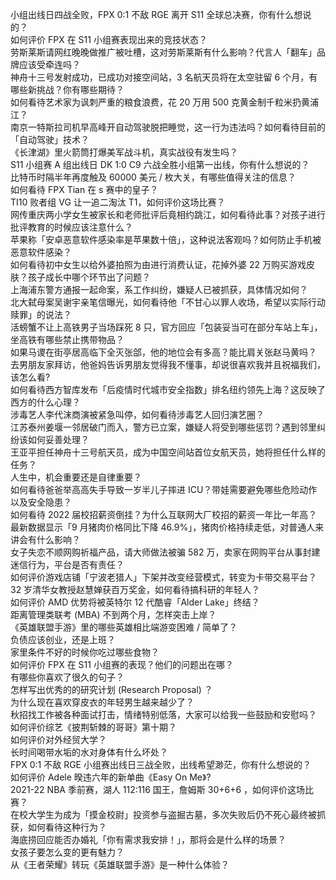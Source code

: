 小组出线日四战全败，FPX 0:1 不敌 RGE 离开 S11 全球总决赛，你有什么想说的？  
如何评价 FPX 在 S11 小组赛表现出来的竞技状态？  
劳斯莱斯请网红晚晚做推广被吐槽，这对劳斯莱斯有什么影响？代言人「翻车」品牌应该受牵连吗？  
神舟十三号发射成功，已成功对接空间站，3 名航天员将在太空驻留 6 个月，有哪些新挑战？你有哪些期待？  
如何看待艺术家为讽刺严重的粮食浪费，花 20 万用 500 克黄金制千粒米扔黄浦江？  
南京一特斯拉司机早高峰开自动驾驶脱把睡觉，这一行为违法吗？如何看待目前的「自动驾驶」技术？  
《长津湖》里火箭筒打爆美军战斗机，真实战役有发生吗？  
S11 小组赛 A 组出线日 DK 1:0 C9 六战全胜小组第一出线，你有什么想说的？  
比特币时隔半年再度触及 60000 美元 / 枚大关，有哪些值得关注的信息？  
如何看待 FPX Tian 在 s 赛中的皇子？  
TI10 败者组 VG 让一追二淘汰 T1，如何评价这场比赛？  
网传重庆两小学女生被家长和老师批评后竟相约跳江，如何看待此事？对孩子进行批评教育的时候应该注意什么？  
苹果称「安卓恶意软件感染率是苹果数十倍」，这种说法客观吗？如何防止手机被恶意软件感染？  
如何看待初中女生以给外婆拍照为由进行消费认证，花掉外婆 22 万购买游戏皮肤？孩子成长中哪个环节出了问题？  
上海浦东警方通报一起命案，系工作纠纷，嫌疑人已被抓获，具体情况如何？  
北大弑母案吴谢宇亲笔信曝光，如何看待他「不甘心以罪人收场，希望以实际行动赎罪」的说法？  
活螃蟹不让上高铁男子当场踩死 8 只，官方回应「包装妥当可在部分车站上车」，坐高铁有哪些禁止携带物品？  
如果马谡在街亭居高临下全灭张郃，他的地位会有多高？能比肩关张赵马黄吗？  
去男朋友家拜访，他爸妈告诉男朋友觉得我不懂事，却说很喜欢我并且祝福我们，该怎么看?  
如何看待西方智库发布「后疫情时代城市安全指数」排名纽约领先上海？这反映了西方的什么心理？  
涉毒艺人李代沫商演被紧急叫停，如何看待涉毒艺人回归演艺圈？  
江苏泰州姜堰一邻居破门而入，警方已立案，嫌疑人将受到哪些惩罚？遇到邻里纠纷该如何妥善处理？  
王亚平担任神舟十三号航天员，成为中国空间站首位女航天员，她将担任什么样的任务？  
人生中，机会重要还是自律重要？  
如何看待爸爸举高高失手导致一岁半儿子摔进 ICU？带娃需要避免哪些危险动作以及安全隐患？  
如何看待 2022 届校招薪资倒挂？为什么互联网大厂校招的薪资一年比一年高？  
最新数据显示「9 月猪肉价格同比下降 46.9%」，猪肉价格持续走低，对普通人来讲会有什么影响？  
女子失恋不顺网购祈福产品，请大师做法被骗 582 万，卖家在网购平台从事封建迷信行为，平台是否有责任？  
如何评价游戏店铺「宁波老猎人」下架并改变经营模式，转变为卡带交易平台？  
32 岁清华女教授赵慧婵获百万奖金，如何看待搞科研的年轻人？  
如何评价 AMD 优势将被英特尔 12 代酷睿「Alder Lake」终结？  
距离管理类联考 (MBA) 不到两个月，怎样突击上岸？  
《英雄联盟手游》里的哪些英雄相比端游变困难 / 简单了？  
负债应该创业，还是上班？  
家里条件不好的时候你吃过哪些食物？  
如何评价 FPX 在 S11 小组赛的表现？他们的问题出在哪？  
有哪些你喜欢了很久的句子？  
怎样写出优秀的的研究计划 (Research Proposal) ？  
为什么现在喜欢穿皮衣的年轻男生越来越少了？  
秋招找工作被各种面试打击，情绪特别低落，大家可以给我一些鼓励和安慰吗？  
如何评价综艺《披荆斩棘的哥哥》第十期？  
如何评价对外经贸大学？  
长时间喝带水垢的水对身体有什么坏处？  
FPX 0:1 不敌 RGE 小组赛出线日三战全败，出线希望渺茫，你有什么想说的？  
如何评价 Adele 暌违六年的新单曲《Easy On Me》?  
2021-22 NBA 季前赛，湖人 112:116 国王，詹姆斯 30+6+6 ，如何评价这场比赛？  
在校大学生为成为「摸金校尉」投资参与盗掘古墓，多次失败后仍不死心最终被抓获，如何看待这种行为？  
海底捞回应能否办婚礼「你有需求我安排！」，那将会是什么样的场景？  
女孩子要怎么变的更有魅力？  
从《王者荣耀》转玩《英雄联盟手游》是一种什么体验？  
